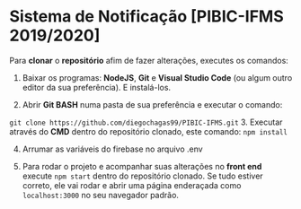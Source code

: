 # Sistema de Notificação [PIBIC-IFMS 2019/2020]

Para **clonar** o **repositório** afim de fazer alterações, executes os comandos:
1. Baixar os programas: **NodeJS**, **Git** e **Visual Studio Code** (ou algum outro editor da sua preferência). E instalá-los.

2. Abrir **Git BASH** numa pasta de sua preferência e executar o comando: <br>

`git clone https://github.com/diegochagas99/PIBIC-IFMS.git`
3. Executar através do **CMD** dentro do repositório clonado, este comando: `npm install`

4. Arrumar as variáveis do firebase no arquivo .env

5. Para rodar o projeto e acompanhar suas alterações no **front end** execute `npm start` dentro do repositório clonado. Se tudo estiver correto, ele vai rodar e abrir uma página enderaçada como `localhost:3000` no seu navegador padrão.
